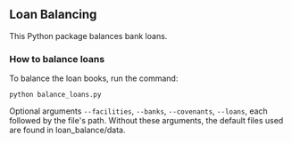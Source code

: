 ## Loan Balancing

This Python package balances bank loans.

### How to balance loans

To balance the loan books, run the command:
```
python balance_loans.py
```
Optional arguments ``--facilities``, ``--banks``, ``--covenants``, ``--loans``,
each followed by the file's path. Without these arguments, the default files 
used are found in loan_balance/data.
